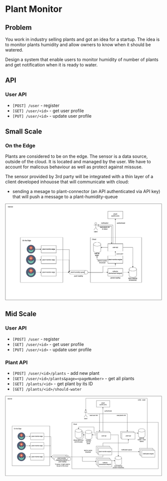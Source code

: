 # Plant Monitor

## Problem
You work in industry selling plants and got an idea for a startup. The idea is to monitor plants humidity and allow owners to know when it should be watered.

Design a system that enable users to monitor humidity of number of plants and get notification when it is ready to water.

## API
### User API
- `[POST] /user` - register
- `[GET] /user/<id>` - get user profile
- `[PUT] /user/<id>` - update user profile

## Small Scale
### On the Edge
Plants are considered to be on the edge. The sensor is a data source, outside of the cloud. It is located and managed by the user. We have to account for malicous behaviour as well as protect against missuse.

The sensor provided by 3rd party will be integrated with a thin layer of a client developed inhouose that will communicate with cloud:
- sending a mesage to plant-connector (an API authenticated via API key) that will push a message to a plant-humidity-queue

![plant-monitor-system-design-scale-mid.png](../_assets/plant-monitor/plant-monitor-system-design-scale-small.png)

## Mid Scale
### User API
- `[POST] /user` - register
- `[GET] /user/<id>` - get user profile
- `[PUT] /user/<id>` - update user profile

### Plant API
- `[POST] /user/<id>/plants` - add new plant
- `[GET] /user/<id>/plants&page=<pageNumber>` - get all plants
- `[GET] /plants/<id>` - get plant by its ID
- `[GET] /plants/<id>/should-water`

![plant-monitor-system-design-scale-mid.png](../_assets/plant-monitor/plant-monitor-system-design-scale-mid.png)
